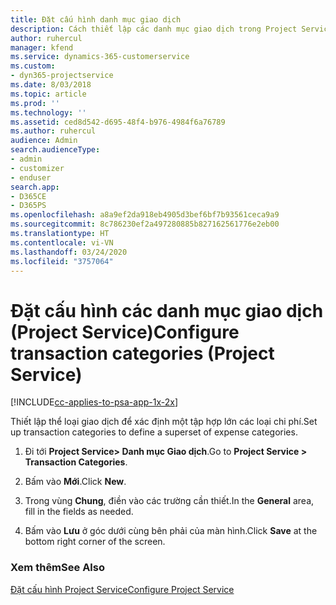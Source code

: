 ```yaml
---
title: Đặt cấu hình danh mục giao dịch
description: Cách thiết lập các danh mục giao dịch trong Project Service
author: ruhercul
manager: kfend
ms.service: dynamics-365-customerservice
ms.custom:
- dyn365-projectservice
ms.date: 8/03/2018
ms.topic: article
ms.prod: ''
ms.technology: ''
ms.assetid: ced8d542-d695-48f4-b976-4984f6a76789
ms.author: ruhercul
audience: Admin
search.audienceType:
- admin
- customizer
- enduser
search.app:
- D365CE
- D365PS
ms.openlocfilehash: a8a9ef2da918eb4905d3bef6bf7b93561ceca9a9
ms.sourcegitcommit: 8c786230ef2a497280885b827162561776e2eb00
ms.translationtype: HT
ms.contentlocale: vi-VN
ms.lasthandoff: 03/24/2020
ms.locfileid: "3757064"
---
```

# <a name="configure-transaction-categories-project-service"></a><span data-ttu-id="22eef-103">Đặt cấu hình các danh mục giao dịch (Project Service)</span><span class="sxs-lookup"><span data-stu-id="22eef-103">Configure transaction categories (Project Service)</span></span>

[!INCLUDE[cc-applies-to-psa-app-1x-2x](../includes/cc-applies-to-psa-app-1x-2x.md)]

<span data-ttu-id="22eef-104">Thiết lập thể loại giao dịch để xác định một tập hợp lớn các loại chi phí.</span><span class="sxs-lookup"><span data-stu-id="22eef-104">Set up transaction categories to define a superset of expense categories.</span></span>  
  
1.  <span data-ttu-id="22eef-105">Đi tới **Project Service> Danh mục Giao dịch**.</span><span class="sxs-lookup"><span data-stu-id="22eef-105">Go to **Project Service > Transaction Categories**.</span></span>  
  
2.  <span data-ttu-id="22eef-106">Bấm vào **Mới**.</span><span class="sxs-lookup"><span data-stu-id="22eef-106">Click **New**.</span></span>  
  
3.  <span data-ttu-id="22eef-107">Trong vùng **Chung**, điền vào các trường cần thiết.</span><span class="sxs-lookup"><span data-stu-id="22eef-107">In the **General** area, fill in the fields as needed.</span></span>  
  
4.  <span data-ttu-id="22eef-108">Bấm vào **Lưu** ở góc dưới cùng bên phải của màn hình.</span><span class="sxs-lookup"><span data-stu-id="22eef-108">Click **Save** at the bottom right corner of the screen.</span></span>  
  
### <a name="see-also"></a><span data-ttu-id="22eef-109">Xem thêm</span><span class="sxs-lookup"><span data-stu-id="22eef-109">See Also</span></span>  
 [<span data-ttu-id="22eef-110">Đặt cấu hình Project Service</span><span class="sxs-lookup"><span data-stu-id="22eef-110">Configure Project Service</span></span>](../project-service/configure.md)
